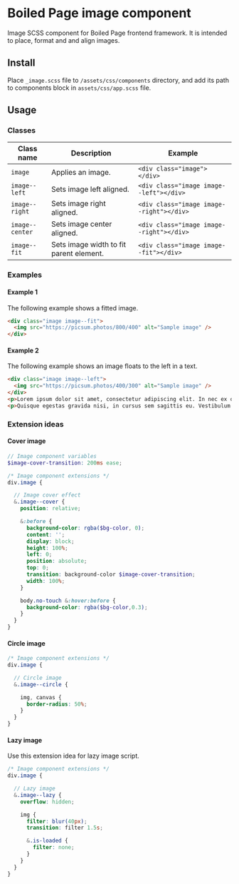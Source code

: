 # Boiled Page image component

Image SCSS component for Boiled Page frontend framework. It is intended to place, format and and align images.

## Install

Place `_image.scss` file to `/assets/css/components` directory, and add its path to components block in `assets/css/app.scss` file.

## Usage

### Classes

Class name | Description | Example
---------- | ----------- | -------
`image` | Applies an image. | `<div class="image"></div>`
`image--left` | Sets image left aligned. | `<div class="image image--left"></div>`
`image--right` | Sets image right aligned. | `<div class="image image--right"></div>`
`image--center` | Sets image center aligned. | `<div class="image image--right"></div>`
`image--fit` | Sets image width to fit parent element. | `<div class="image image--fit"></div>`

### Examples

#### Example 1

The following example shows a fitted image.

```html
<div class="image image--fit">
  <img src="https://picsum.photos/800/400" alt="Sample image" />
</div>
```

#### Example 2

The following example shows an image floats to the left in a text.

```html
<div class="image image--left">
  <img src="https://picsum.photos/400/300" alt="Sample image" />
</div>
<p>Lorem ipsum dolor sit amet, consectetur adipiscing elit. In nec ex quam. Sed maximus maximus arcu, at tempor quam accumsan eleifend. Ut dictum mattis est, id porta velit tempus sit amet. Donec efficitur eu mauris nec cursus. Phasellus a ligula sit amet nibh egestas varius. Aenean malesuada turpis sapien, vel pellentesque dui viverra maximus. Vestibulum convallis erat ex, non varius justo bibendum sit amet. Nulla malesuada enim sed neque interdum, id laoreet libero dignissim. Maecenas fermentum tincidunt urna. Nullam volutpat ex a mi sollicitudin gravida a ac ipsum.</p>
<p>Quisque egestas gravida nisi, in cursus sem sagittis eu. Vestibulum lacinia ex mauris. Vivamus sit amet ante vel sem egestas pharetra non sed diam. Vivamus nec sapien at turpis semper vehicula a et purus. Ut nec magna arcu. Aenean elementum ex a risus placerat, sit amet tincidunt turpis pulvinar. Aliquam erat volutpat. Suspendisse nisl massa, sagittis sed consectetur vel, tempus vel odio. Vestibulum dictum odio sem, eu efficitur velit ultricies id. Aenean leo metus, egestas a sapien quis, scelerisque venenatis nisl. Donec tincidunt quam ac justo tincidunt pharetra. Nam vehicula augue a tortor condimentum, ut faucibus urna egestas.</p>

```

### Extension ideas

#### Cover image

```scss
// Image component variables
$image-cover-transition: 200ms ease;

/* Image component extensions */
div.image {

  // Image cover effect
  &.image--cover {
    position: relative;

    &:before {
      background-color: rgba($bg-color, 0);
      content: '';
      display: block;
      height: 100%;
      left: 0;
      position: absolute;
      top: 0;
      transition: background-color $image-cover-transition;
      width: 100%;
    }

    body.no-touch &:hover:before {
      background-color: rgba($bg-color,0.3);
    }
  }
}
```

#### Circle image

```scss
/* Image component extensions */
div.image {

  // Circle image
  &.image--circle {

    img, canvas {
      border-radius: 50%;
    }
  }
}
```

#### Lazy image

Use this extension idea for lazy image script.

```scss
/* Image component extensions */
div.image {

  // Lazy image
  &.image--lazy {
    overflow: hidden;

    img {
      filter: blur(40px);
      transition: filter 1.5s;

      &.is-loaded {
        filter: none;
      }
    }
  }
}
```
